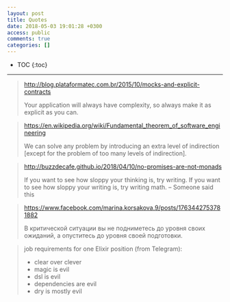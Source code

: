 ```yaml
---
layout: post
title: Quotes
date: 2018-05-03 19:01:28 +0300
access: public
comments: true
categories: []
---
```


<!-- more -->

* TOC
{:toc}
<hr>

> <http://blog.plataformatec.com.br/2015/10/mocks-and-explicit-contracts>
>
> Your application will always have complexity, so always make it as explicit
> as you can.

> <https://en.wikipedia.org/wiki/Fundamental_theorem_of_software_engineering>
>
> We can solve any problem by introducing an extra level of indirection
> [except for the problem of too many levels of indirection].

> <http://buzzdecafe.github.io/2018/04/10/no-promises-are-not-monads>
>
> If you want to see how sloppy your thinking is, try writing. If you want to
> see how sloppy your writing is, try writing math.
> – Someone said this

> <https://www.facebook.com/marina.korsakova.9/posts/1763442753781882>
>
> В критической ситуации вы не подниметесь до уровня своих ожиданий,
> а опуститесь до уровня своей подготовки.

> job requirements for one Elixir position (from Telegram):
>
> - clear over clever
> - magic is evil
> - dsl is evil
> - dependencies are evil
> - dry is mostly evil
